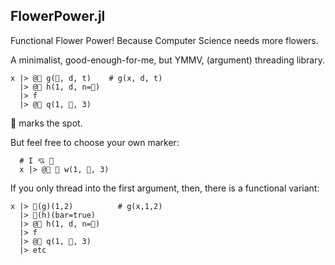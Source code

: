 FlowerPower.jl
----------------
Functional Flower Power!
Because Computer Science needs more flowers.

A minimalist, good-enough-for-me, but YMMV, (argument) threading library. 

```
x |> @🌺 g(🐞, d, t)    # g(x, d, t) 
  |> @🌺 h(1, d, n=🐞)  
  |> f                  
  |> @🌺 q(1, 🐞, 3) 
```

🐞 marks the spot.


But feel free to choose your own marker: 
```
  # I 💘 🐘
  x |> @🌺 🐘 w(1, 🐘, 3) 
```

If you only thread into the first argument, then, there is a functional variant:

```
x |> 🌺(g)(1,2)          # g(x,1,2)
  |> 🌺(h)(bar=true)
  |> @🌺 h(1, d, n=🐞)  
  |> f                  
  |> @🌺 q(1, 🐞, 3)
  |> etc
```

